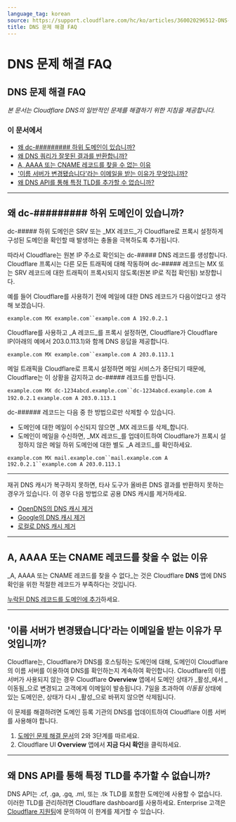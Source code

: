 ```yaml
---
language_tag: korean
source: https://support.cloudflare.com/hc/ko/articles/360020296512-DNS-%EB%AC%B8%EC%A0%9C-%ED%95%B4%EA%B2%B0-FAQ
title: DNS 문제 해결 FAQ
---
```


# DNS 문제 해결 FAQ

## DNS 문제 해결 FAQ

_본 문서는 Cloudflare DNS의 일반적인 문제를 해결하기 위한 지침을 제공합니다._

### 이 문서에서

-   [왜 dc-######### 하위 도메인이 있습니까?](https://support.cloudflare.com/hc/ko/articles/360020296512-DNS-%EB%AC%B8%EC%A0%9C-%ED%95%B4%EA%B2%B0-FAQ#h_84167303211544035341530)
-   [왜 DNS 쿼리가 잘못된 결과를 반환합니까?](https://support.cloudflare.com/hc/ko/articles/360020296512-DNS-%EB%AC%B8%EC%A0%9C-%ED%95%B4%EA%B2%B0-FAQ#h_62993872051544035354776)
-   [A, AAAA 또는 CNAME 레코드를 찾을 수 없는 이유](https://support.cloudflare.com/hc/ko/articles/360020296512-DNS-%EB%AC%B8%EC%A0%9C-%ED%95%B4%EA%B2%B0-FAQ#h_75993570981544035362746)
-   ['이름 서버가 변경됐습니다'라는 이메일을 받는 이유가 무엇입니까?](https://support.cloudflare.com/hc/ko/articles/360020296512-DNS-%EB%AC%B8%EC%A0%9C-%ED%95%B4%EA%B2%B0-FAQ#h_752983037101544035373001)
-   [왜 DNS API를 통해 특정 TLD를 추가할 수 없습니까?](https://support.cloudflare.com/hc/ko/articles/360020296512-DNS-%EB%AC%B8%EC%A0%9C-%ED%95%B4%EA%B2%B0-FAQ#h_84167303211544035341531)

___

## 왜 dc-######### 하위 도메인이 있습니까?

dc-##### 하위 도메인은 SRV 또는 _MX 레코드_가 Cloudflare로 프록시 설정하게 구성된 도메인을 확인할 때 발생하는 충돌을 극복하도록 추가됩니다.

따라서 Cloudflare는 원본 IP 주소로 확인되는 dc-##### DNS 레코드를 생성합니다. Cloudflare 프록시는 다른 모든 트래픽에 대해 작동하며 dc-##### 레코드는 MX 또는 SRV 레코드에 대한 트래픽이 프록시되지 않도록(원본 IP로 직접 확인됨) 보장합니다.

예를 들어 Cloudflare를 사용하기 전에 메일에 대한 DNS 레코드가 다음이었다고 생각해 보겠습니다.

`example.com MX example.com``example.com A 192.0.2.1`

Cloudflare를 사용하고 _A 레코드_를 프록시 설정하면, Cloudflare가 Cloudflare IP(아래의 예에서 203.0.113.1)와 함께 DNS 응답을 제공합니다.

`example.com MX example.com``example.com A 203.0.113.1`

메일 트래픽을 Cloudflare로 프록시 설정하면 메일 서비스가 중단되기 때문에, Cloudflare는 이 상황을 감지하고 dc-##### 레코드를 만듭니다.

`example.com MX dc-1234abcd.example.com``dc-1234abcd.example.com A 192.0.2.1` `example.com A 203.0.113.1`

dc-###### 레코드는 다음 중 한 방법으로만 삭제할 수 있습니다.

-   도메인에 대한 메일이 수신되지 않으면 _MX 레코드를 삭제_합니다.
-   도메인이 메일을 수신하면, _MX 레코드_를 업데이트하여 Cloudflare가 프록시 설정하지 않은 메일 하위 도메인에 대한 별도 _A 레코드_를 확인하세요.

`example.com MX mail.example.com``mail.example.com A 192.0.2.1``example.com A 203.0.113.1`

___

재귀 DNS 캐시가 복구하지 못하면, 타사 도구가 올바른 DNS 결과를 반환하지 못하는 경우가 있습니다. 이 경우 다음 방법으로 공용 DNS 캐시를 제거하세요.

-   [OpenDNS의 DNS 캐시 제거](http://www.opendns.com/support/cache/)
-   [Google의 DNS 캐시 제거](https://developers.google.com/speed/public-dns/cache)
-   [로컬로 DNS 캐시 제거](https://documentation.cpanel.net/display/CKB/How%2BTo%2BClear%2BYour%2BDNS%2BCache)

___

## A, AAAA 또는 CNAME 레코드를 찾을 수 없는 이유

_A, AAAA 또는 CNAME 레코드를 찾을 수 없다_는 것은 Cloudflare **DNS** 앱에 DNS 확인을 위한 적절한 레코드가 부족하다는 것입니다.

[누락된 DNS 레코드를 도메인에 추가](https://developers.cloudflare.com/dns/manage-dns-records/how-to/create-dns-records)하세요.

___

## '이름 서버가 변경됐습니다'라는 이메일을 받는 이유가 무엇입니까?

Cloudflare는, Cloudflare가 DNS를 호스팅하는 도메인에 대해, 도메인이 Cloudflare의 이름 서버를 이용하여 DNS를 확인하는지 계속하여 확인합니다. Cloudflare의 이름 서버가 사용되지 않는 경우 Cloudflare **Overview** 앱에서 도메인 상태가 _활성_에서 _이동됨_으로 변경되고 고객에게 이메일이 발송됩니다. 7일을 초과하여 _이동됨_ 상태에 있는 도메인은, 상태가 다시 _활성_으로 바뀌지 않으면 삭제됩니다.

이 문제를 해결하려면 도메인 등록 기관의 DNS를 업데이트하여 Cloudflare 이름 서버를 사용해야 합니다.

1.  [도메인 문제 해결 문서](https://support.cloudflare.com/hc/en-us/articles/221327488-Why-was-my-domain-deleted-from-Cloudflare-)의 2와 3단계를 따르세요.
2.  Cloudflare UI **Overview** 앱에서 **지금 다시 확인**을 클릭하세요.

___

## 왜 DNS API를 통해 특정 TLD를 추가할 수 없습니까?

DNS API는 .cf, .ga, .gq, .ml, 또는 .tk TLD를 포함한 도메인에 사용할 수 없습니다. 이러한 TLD를 관리하려면 Cloudflare dashboard를 사용하세요. Enterprise 고객은 [Cloudflare 지원팀](https://support.cloudflare.com/hc/articles/200172476#h_4b8753c8-f422-4c74-9e8e-07026c4da730)에 문의하여 이 한계를 제거할 수 있습니다.

